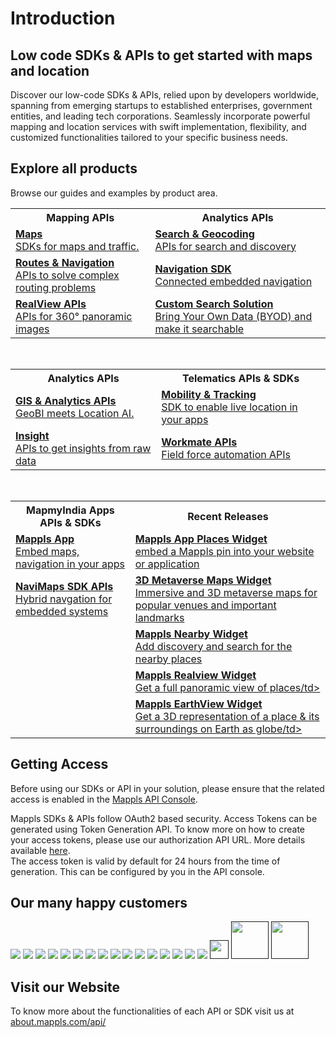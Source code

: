 # Introduction
## Low code SDKs & APIs to get started with maps and location

Discover our low-code SDKs & APIs, relied upon by developers worldwide, spanning from emerging startups to established enterprises, government entities, and leading tech corporations. Seamlessly incorporate powerful mapping and location services with swift implementation, flexibility, and customized functionalities tailored to your specific business needs.

## Explore all products
Browse our guides and examples by product area.

<table>
  <tr>
    <th>Mapping APIs</th>
    <th>Analytics APIs</th>
  </tr>  
  <tr align="left">
      <td><strong><a href="https://about.mappls.com/api/maps" class="link">Maps</strong><br/>SDKs for maps and traffic.</td>
      <td><strong><a href="https://about.mappls.com/api/search-and-geocoding" class="link">Search & Geocoding</strong><br/>APIs for search and discovery</td>
  </tr>
  <tr align="left">
      <td><strong><a href="https://about.mappls.com/api/routes-and-navigation" class="link">Routes & Navigation</strong><br/>APIs to solve complex routing problems</td>
      <td><strong><a href="https://about.mappls.com/api/navigation-sdk" class="link">Navigation SDK</strong><br/>Connected embedded navigation</td>
  </tr>
  <tr align="left">
      <td><strong><a href="https://about.mappls.com/api/realview-api/" class="link">RealView APIs</strong><br/>APIs for 360° panoramic images</td>
      <td><strong><a href="https://about.mappls.com/api/custom-solutions/" class="link">Custom Search Solution</strong><br/>Bring Your Own Data (BYOD) and make it searchable</td>
  </tr>
</table>
<br>
<table>
    <tr>
        <th>Analytics APIs</th>
        <th>Telematics APIs & SDKs</th>
    </tr>
  <tr align="left">
      <td><strong><a href="https://about.mappls.com/api/mgis-api" class="link">GIS & Analytics APIs</strong><br/>GeoBI meets Location AI.</td>      
      <td><strong><a href="https://about.mappls.com/api/mobility-and-tracking" class="link">Mobility & Tracking</strong><br/>SDK to enable live location in your apps</td>
  </tr>
  <tr align="left">
     <td><strong><a href="https://about.mappls.com/api/insight-api" class="link">Insight</strong><br/>APIs to get insights from raw data</td>
     <td><strong><a href="https://about.mappls.com/api/workmate" class="link">Workmate APIs</strong><br/>Field force automation APIs</td> 
  </tr>
</table>
<br>
<table>
    <tr>
        <th>MapmyIndia Apps APIs & SDKs</th>
        <th>Recent Releases</th>
    </tr>
  <tr align="left">
      <td><strong><a href="https://about.mappls.com/api/move-api" class="link">Mappls App</strong><br/>Embed maps, navigation in your apps</td>      
      <td><strong><a href="https://github.com/mappls-api/mappls-app-widgets/tree/main/mappls-places-widget" class="link">Mappls App Places Widget</strong><br/>embed a Mappls pin into your website or application</td>
  </tr>
  <tr align="left">
     <td><strong><a href="https://about.mappls.com/api/navimaps/" class="link">NaviMaps SDK APIs</strong><br/>Hybrid navgation for embedded systems</td>
     <td><strong><a href="https://github.com/mappls-api/mappls-app-widgets/tree/main/mappls-3D-metaverse-widget" class="link">3D Metaverse Maps Widget</strong><br/>Immersive and 3D metaverse maps for popular venues and important landmarks</td> 
  </tr>
  <tr align="left">
     <td></td>
     <td><strong><a href="https://github.com/mappls-api/mappls-app-widgets/tree/main/mappls-nearby-widget" class="link">Mappls Nearby Widget</strong><br/>Add discovery and search for the nearby places</td> 
  </tr>
  <tr align="left">
     <td></td>
     <td><strong><a href="https://github.com/mappls-api/mappls-app-widgets/tree/main/mappls-realview-widget" class="link">Mappls Realview Widget</strong><br/>Get a full panoramic view of places/td> 
  </tr>
  <tr align="left">
     <td></td>
     <td><strong><a href="https://github.com/mappls-api/mappls-app-widgets/tree/main/mappls-earthView-widget" class="link">Mappls EarthView Widget</strong><br/>Get a 3D representation of a place & its surroundings on Earth as globe/td> 
  </tr>
</table>

## Getting Access

Before using our SDKs or API in your solution, please ensure that the related access is enabled in the [Mappls API Console](https://apis.mappls.com/console). 

Mappls SDKs & APIs follow OAuth2 based security.
Access Tokens can be generated using Token Generation API.
To know more on how to create your access tokens, please use our authorization API URL. More details available [here](https://developer.mappls.com/mapping/tokenGeneration).<br>
The access token is valid by default for 24 hours from the time of generation. This can be configured by you in the API console.

## Our many happy customers

![](https://www.mapmyindia.com/api/img/logos1/PhonePe.png)  ![](https://about.mappls.com/images/client_logo/amazon-a.svg)  ![](https://www.mapmyindia.com/api/img/logos1/delhivery.png)  ![](https://www.mapmyindia.com/api/img/logos1/hdfc.png)  ![](https://www.mapmyindia.com/api/img/logos1/TVS.png)  ![](https://www.mapmyindia.com/api/img/logos1/Paytm.png)  ![](https://about.mappls.com/images/client_logo/mcdonalds-01.svg)  ![](https://www.mapmyindia.com/api/img/logos1/ICICI-Pru.png)  ![](https://about.mappls.com/images/client_logo/honda.svg)  ![](https://www.mapmyindia.com/api/img/logos1/Sensel.png)  ![](https://www.mapmyindia.com/api/img/logos1/TATA-MOTORS.png)  ![](https://www.mapmyindia.com/api/img/logos1/Wipro.png)  ![](https://cdn-public.mappls.com/about-mappls/assets/images/client_logo/mahindra.svg)  ![](https://cdn-public.mappls.com/about-mappls/assets/customer/images/umang.png)  ![](https://about.mappls.com/customer/images/com_logo/finserv_logo.svg)  ![](https://cdn-public.mappls.com/about-mappls/assets/customer/images/gstn.png)  [<img src="https://about.mappls.com/images/original/avis_logo-01.svg" height="30"/>]()  [<img src="https://about.mappls.com/images/client_logo/CBDT.svg" height="60"/>]()  [<img src="https://about.mappls.com/images/client_logo/finance.png" height="60"/>]()

## Visit our Website

To know more about the functionalities of each API or SDK visit us at [about.mappls.com/api/](about.mappls.com/api/)